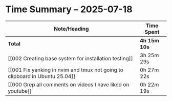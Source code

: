 # Time Summary – 2025-07-18

| Note/Heading | Time Spent |
|--------------|------------|
| **Total** | **4h 15m 10s** |
| [[002 Creating base system for installation testing]] | 3h 25m 29s |
| [[001 Fix yanking in nvim and tmux not going to clipboard in Ubuntu 25.04]] | 0h 27m 22s |
| [[000 Grep all comments on videos I have liked on youtube]] | 0h 22m 19s |

